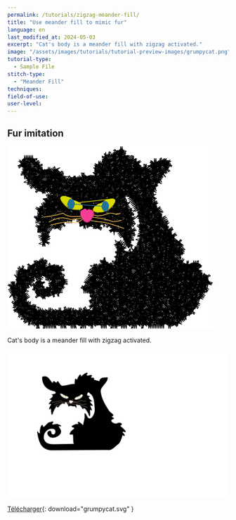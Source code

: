 ```yaml
---
permalink: /tutorials/zigzag-meander-fill/
title: "Use meander fill to mimic fur"
language: en
last_modified_at: 2024-05-03
excerpt: "Cat's body is a meander fill with zigzag activated."
image: "/assets/images/tutorials/tutorial-preview-images/grumpycat.png"
tutorial-type:
  - Sample File
stitch-type:
  - "Meander Fill"
techniques:
field-of-use:
user-level:
---
```


## Fur imitation

![Preview](/assets/images/tutorials/tutorial-preview-images/grumpycat.png)

Cat's body is a meander fill with zigzag activated.

![SVG](assets/images/tutorials/zigzag-meander-fill/grumpycat.svg)



[Télécharger](/assets/images/tutorials/samples/grumpycat.svg){: download="grumpycat.svg" }
